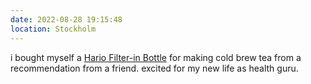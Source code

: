 ```yaml
---
date: 2022-08-28 19:15:48
location: Stockholm
---
```


i bought myself a [Hario Filter-in Bottle](https://global.hario.com/pickup03.html) for making cold brew tea from a recommendation from a friend. excited for my new life as health guru.
